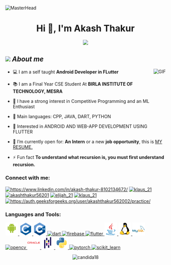 ![MasterHead](https://1.bp.blogspot.com/-7A4WynwLsMw/XbBpCXG8fHI/AAAAAAAAMt4/uOa1bpLskYgrwGbllhSu2SDj_Mig8SXJQCLcBGAsYHQ/s1600/2000_600px.gif)
<h1 align="center">Hi 👋, I'm Akash Thakur</h1>
<p align="center">
	<a href="https://github.com/Bouaskaoun">
		<img src="https://readme-typing-svg.herokuapp.com?lines= Final+Year+CSE+Student+At+BIT+MESRA%20;FLUTTER+ANDROID+DEVELOPER;COMPETITIVE+CODING;DS%20|%20AI%20|%20ML%20ENTHUSIAST;ALWAYS%20LEARNING%20NEW%20THINGS&center=true&width=380&height=45">
	</a>
</p>


## <img src="https://media.giphy.com/media/ObNTw8Uzwy6KQ/giphy.gif" width="30px">&nbsp;***About me***
<img align="right" alt="GIF" height="160px" src="https://media.giphy.com/media/Ah3zHH7hvsSB2/giphy.gif" />




- 💻 I am a self taught **Android Developer in FLutter**

- 📚 I am a Final Year CSE Student  At **BIRLA INSTITUTE OF TECHNOLOGY, MESRA**

- 📝 I have a strong interest in Competitive Programming and an ML Enthusiast

- 🌟 Main languages: CPP, JAVA, DART, PYTHON
- 🚩 Interested in ANDROID AND WEB-APP DEVELOPMENT USING FLUTTER
- 🤔 I’m currently open for: <b>An Intern</b> or a new <b>job opportunity</b>, this is <a href="https://drive.google.com/file/d/1OL-pYjC8jb3u3bbqLswQooZkah4ExeZf/view?usp=sharing" target="_blank">MY RESUME.
</a>



- ⚡ Fun fact **To understand what recursion is, you must first understand recursion.**

<h3 align="left">Connect with me:</h3>
<p align="left">
<a href="https://linkedin.com/in/https://www.linkedin.com/in/akash-thakur-8102134672/" target="blank"><img align="center" src="https://raw.githubusercontent.com/rahuldkjain/github-profile-readme-generator/master/src/images/icons/Social/linked-in-alt.svg" alt="https://www.linkedin.com/in/akash-thakur-8102134672/" height="30" width="40" /></a>
<a href="https://www.codechef.com/users/klaus_21" target="blank"><img align="center" src="https://cdn.jsdelivr.net/npm/simple-icons@3.1.0/icons/codechef.svg" alt="klaus_21" height="30" width="40" /></a>
<a href="https://www.hackerrank.com/akashthakur56201" target="blank"><img align="center" src="https://raw.githubusercontent.com/rahuldkjain/github-profile-readme-generator/master/src/images/icons/Social/hackerrank.svg" alt="akashthakur56201" height="30" width="40" /></a>
<a href="https://codeforces.com/profile/elijah_21" target="blank"><img align="center" src="https://raw.githubusercontent.com/rahuldkjain/github-profile-readme-generator/master/src/images/icons/Social/codeforces.svg" alt="elijah_21" height="30" width="40" /></a>
<a href="https://www.leetcode.com/klaus_21" target="blank"><img align="center" src="https://raw.githubusercontent.com/rahuldkjain/github-profile-readme-generator/master/src/images/icons/Social/leet-code.svg" alt="klaus_21" height="30" width="40" /></a>
<a href="https://auth.geeksforgeeks.org/user/https://auth.geeksforgeeks.org/user/akashthakur562002/practice/" target="blank"><img align="center" src="https://raw.githubusercontent.com/rahuldkjain/github-profile-readme-generator/master/src/images/icons/Social/geeks-for-geeks.svg" alt="https://auth.geeksforgeeks.org/user/akashthakur562002/practice/" height="30" width="40" /></a>
</p>

<h3 align="left">Languages and Tools:</h3>
<p align="left"> <a href="https://developer.android.com" target="_blank" rel="noreferrer"> <img src="https://raw.githubusercontent.com/devicons/devicon/master/icons/android/android-original-wordmark.svg" alt="android" width="40" height="40"/> </a> <a href="https://www.cprogramming.com/" target="_blank" rel="noreferrer"> <img src="https://raw.githubusercontent.com/devicons/devicon/master/icons/c/c-original.svg" alt="c" width="40" height="40"/> </a> <a href="https://www.w3schools.com/cpp/" target="_blank" rel="noreferrer"> <img src="https://raw.githubusercontent.com/devicons/devicon/master/icons/cplusplus/cplusplus-original.svg" alt="cplusplus" width="40" height="40"/> </a> <a href="https://dart.dev" target="_blank" rel="noreferrer"> <img src="https://www.vectorlogo.zone/logos/dartlang/dartlang-icon.svg" alt="dart" width="40" height="40"/> </a> <a href="https://firebase.google.com/" target="_blank" rel="noreferrer"> <img src="https://www.vectorlogo.zone/logos/firebase/firebase-icon.svg" alt="firebase" width="40" height="40"/> </a> <a href="https://flutter.dev" target="_blank" rel="noreferrer"> <img src="https://www.vectorlogo.zone/logos/flutterio/flutterio-icon.svg" alt="flutter" width="40" height="40"/> </a> <a href="https://www.java.com" target="_blank" rel="noreferrer"> <img src="https://raw.githubusercontent.com/devicons/devicon/master/icons/java/java-original.svg" alt="java" width="40" height="40"/> </a> <a href="https://www.linux.org/" target="_blank" rel="noreferrer"> <img src="https://raw.githubusercontent.com/devicons/devicon/master/icons/linux/linux-original.svg" alt="linux" width="40" height="40"/> </a> <a href="https://www.mysql.com/" target="_blank" rel="noreferrer"> <img src="https://raw.githubusercontent.com/devicons/devicon/master/icons/mysql/mysql-original-wordmark.svg" alt="mysql" width="40" height="40"/> </a> <a href="https://opencv.org/" target="_blank" rel="noreferrer"> <img src="https://www.vectorlogo.zone/logos/opencv/opencv-icon.svg" alt="opencv" width="40" height="40"/> </a> <a href="https://www.oracle.com/" target="_blank" rel="noreferrer"> <img src="https://raw.githubusercontent.com/devicons/devicon/master/icons/oracle/oracle-original.svg" alt="oracle" width="40" height="40"/> </a> <a href="https://pandas.pydata.org/" target="_blank" rel="noreferrer"> <img src="https://raw.githubusercontent.com/devicons/devicon/2ae2a900d2f041da66e950e4d48052658d850630/icons/pandas/pandas-original.svg" alt="pandas" width="40" height="40"/> </a> <a href="https://www.python.org" target="_blank" rel="noreferrer"> <img src="https://raw.githubusercontent.com/devicons/devicon/master/icons/python/python-original.svg" alt="python" width="40" height="40"/> </a> <a href="https://pytorch.org/" target="_blank" rel="noreferrer"> <img src="https://www.vectorlogo.zone/logos/pytorch/pytorch-icon.svg" alt="pytorch" width="40" height="40"/> </a> <a href="https://scikit-learn.org/" target="_blank" rel="noreferrer"> <img src="https://upload.wikimedia.org/wikipedia/commons/0/05/Scikit_learn_logo_small.svg" alt="scikit_learn" width="40" height="40"/> </a> </p>


<p align="center"><img src="https://github-readme-streak-stats.herokuapp.com/?user=candida18&theme=algolia" alt="candida18"  /></p>

